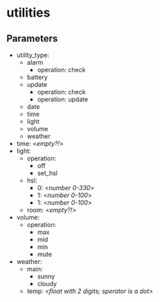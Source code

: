 # utilities

## Parameters
- utility_type:
    - alarm
        - operation: check
    - battery
    - update
        - operation: check
        - operation: update
    - date
    - time
    - light
    - volume
    - weather
- time: \<*empty?!*>
- light:
    - operation:
        - off
        - set_hsl
    - hsl:
        - 0: \<*number 0-330*>
        - 1: \<*number 0-100*>
        - 1: \<*number 0-100*>
    - room: \<*empty?!*>
- volume:
    - operation:
        - max
        - mid
        - min
        - mute
- weather:
    - main:
        - sunny
        - cloudy
    - temp: \<*float with 2 digits; sperator is a dot*>

